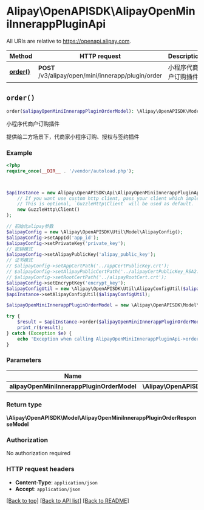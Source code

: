 # Alipay\OpenAPISDK\AlipayOpenMiniInnerappPluginApi

All URIs are relative to https://openapi.alipay.com.

Method | HTTP request | Description
------------- | ------------- | -------------
[**order()**](AlipayOpenMiniInnerappPluginApi.md#order) | **POST** /v3/alipay/open/mini/innerapp/plugin/order | 小程序代商户订购插件


## `order()`

```php
order($alipayOpenMiniInnerappPluginOrderModel): \Alipay\OpenAPISDK\Model\AlipayOpenMiniInnerappPluginOrderResponseModel
```

小程序代商户订购插件

提供给二方场景下，代商家小程序订购、授权与签约插件

### Example

```php
<?php
require_once(__DIR__ . '/vendor/autoload.php');



$apiInstance = new Alipay\OpenAPISDK\Api\AlipayOpenMiniInnerappPluginApi(
    // If you want use custom http client, pass your client which implements `GuzzleHttp\ClientInterface`.
    // This is optional, `GuzzleHttp\Client` will be used as default.
    new GuzzleHttp\Client()
);

// 初始化alipay参数
$alipayConfig = new \Alipay\OpenAPISDK\Util\Model\AlipayConfig();
$alipayConfig->setAppId('app_id');
$alipayConfig->setPrivateKey('private_key');
// 密钥模式
$alipayConfig->setAlipayPublicKey('alipay_public_key');
// 证书模式
// $alipayConfig->setAppCertPath('../appCertPublicKey.crt');
// $alipayConfig->setAlipayPublicCertPath('../alipayCertPublicKey_RSA2.crt');
// $alipayConfig->setRootCertPath('../alipayRootCert.crt');
$alipayConfig->setEncryptKey('encrypt_key');
$alipayConfigUtil = new \Alipay\OpenAPISDK\Util\AlipayConfigUtil($alipayConfig);
$apiInstance->setAlipayConfigUtil($alipayConfigUtil);

$alipayOpenMiniInnerappPluginOrderModel = new \Alipay\OpenAPISDK\Model\AlipayOpenMiniInnerappPluginOrderModel(); // \Alipay\OpenAPISDK\Model\AlipayOpenMiniInnerappPluginOrderModel

try {
    $result = $apiInstance->order($alipayOpenMiniInnerappPluginOrderModel);
    print_r($result);
} catch (Exception $e) {
    echo 'Exception when calling AlipayOpenMiniInnerappPluginApi->order: ', $e->getMessage(), PHP_EOL;
}
```

### Parameters

Name | Type | Description  | Notes
------------- | ------------- | ------------- | -------------
 **alipayOpenMiniInnerappPluginOrderModel** | **\Alipay\OpenAPISDK\Model\AlipayOpenMiniInnerappPluginOrderModel**|  | [optional]

### Return type

**\Alipay\OpenAPISDK\Model\AlipayOpenMiniInnerappPluginOrderResponseModel**

### Authorization

No authorization required

### HTTP request headers

- **Content-Type**: `application/json`
- **Accept**: `application/json`

[[Back to top]](#) [[Back to API list]](../../README.md#api-endpoints)
[[Back to README]](../../README.md)
